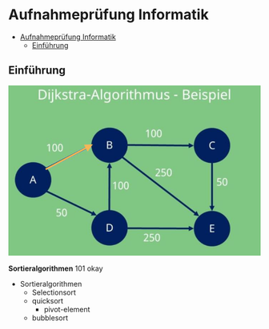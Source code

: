 # Aufnahmeprüfung Informatik

<!-- @import "[TOC]" {cmd="toc" depthFrom=1 depthTo=6 orderedList=false} -->

<!-- code_chunk_output -->

- [Aufnahmeprüfung Informatik](#aufnahmeprüfung-informatik)
  - [Einführung](#einführung)

<!-- /code_chunk_output -->

## Einführung

![Graph](assets/Dijkstra-Bsp-01.png)

**Sortieralgorithmen** 101 okay

- Sortieralgorithmen
  - Selectionsort
  - quicksort
    - pivot-element
  - bubblesort


